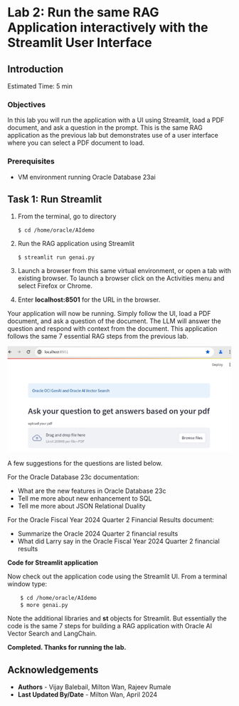 # Lab 2: Run the same RAG Application interactively with the Streamlit User Interface

## Introduction

Estimated Time: 5 min

### Objectives

In this lab you will run the application with a UI using Streamlit, load a PDF document, and ask a question in the prompt.  This is the same RAG application as the previous lab but demonstrates use of a user interface where you can select a PDF document to load.

### Prerequisites

* VM environment running Oracle Database 23ai


## Task 1: Run Streamlit

1.  From the terminal, go to directory 

    ```
    $ cd /home/oracle/AIdemo
    ```

2.  Run the RAG application using Streamlit
    ```
    $ streamlit run genai.py
    ```

3. Launch a browser from this same virtual environment, or open a tab with existing browser.  To launch a browser click on the Activities menu and select Firefox or Chrome.

4. Enter **localhost:8501** for the URL in the browser.
   
Your application will now be running.  Simply follow the UI, load a PDF document, and ask a question of the document.  The LLM will answer the question and respond with context from the document.  This application follows the same 7 essential RAG steps from the previous lab.

![Streamlit UI](images/streamlitocigenai.png)

A few suggestions for the questions are listed below. 

For the Oracle Database 23c documentation:
- What are the new features in Oracle Database 23c
- Tell me more about new enhancement to SQL
- Tell me more about JSON Relational Duality

For the Oracle Fiscal Year 2024 Quarter 2 Financial Results document:
- Summarize the Oracle 2024 Quarter 2 financial results
- What did Larry say in the Oracle Fiscal Year 2024 Quarter 2 financial results


**Code for Streamlit application**

Now check out the application code using the Streamlit UI. From a terminal window type:


```
    $ cd /home/oracle/AIdemo
    $ more genai.py
```

Note the additional libraries and **st** objects for Streamlit.
But essentially the code is the same 7 steps for building a RAG application with Oracle AI Vector Search and LangChain.

**Completed. Thanks for running the lab.**

## Acknowledgements
* **Authors** - Vijay Balebail, Milton Wan, Rajeev Rumale
* **Last Updated By/Date** -  Milton Wan, April 2024
